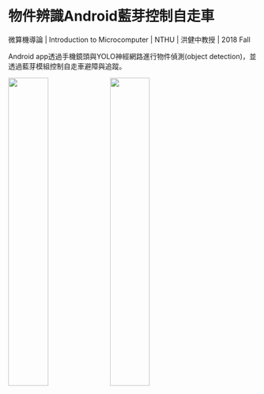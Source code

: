 # 物件辨識Android藍芽控制自走車
微算機導論 | Introduction to Microcomputer | NTHU | 洪健中教授 | 2018 Fall

Android app透過手機鏡頭與YOLO神經網路進行物件偵測(object detection)，並透過藍芽模組控制自走車避障與追蹤。

<img src=https://user-images.githubusercontent.com/57071722/152846219-15b3924a-0fab-4997-99ad-4f4404d21789.jpg width="40%"> <img src=https://user-images.githubusercontent.com/57071722/152846250-bd8baf5b-a116-497c-8c37-7b8801a87e0c.PNG width="40%">
